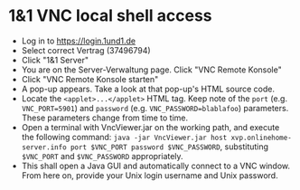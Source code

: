 1&1 VNC local shell access
==========================


* Log in to https://login.1und1.de
* Select correct Vertrag (37496794)
* Click "1&1 Server"
* You are on the Server-Verwaltung page. Click "VNC Remote Konsole"
* Click "VNC Remote Konsole starten"
* A pop-up appears. Take a look at that pop-up's HTML source code.
* Locate the `<applet>...</applet>` HTML tag. Keep note of the `port` (e.g. `VNC_PORT=5901`) and `password` (e.g. `VNC_PASSWORD=blablafoo`) parameters. These parameters change from time to time.
* Open a terminal with VncViewer.jar on the working path, and execute the following command: `java -jar VncViewer.jar host xvp.onlinehome-server.info port $VNC_PORT password $VNC_PASSWORD`, substituting `$VNC_PORT` and `$VNC_PASSWORD` appropriately.
* This shall open a Java GUI and automatically connect to a VNC window. From here on, provide your Unix login username and Unix password.
